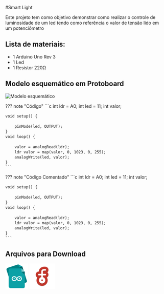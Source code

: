 #Smart Light

Este projeto tem como objetivo demonstrar como realizar o controle de luminosidade de um led tendo como referência o valor de tensão lido em um potenciômetro

## Lista de materiais:

 - 1 Arduino Uno Rev 3
 - 1 Led
 - 1 Resistor 220Ω

## Modelo esquemático em Protoboard

![Modelo esquemático](../arq/)

??? note "Código"
    ```c
    int ldr = A0;
    int led = 11;
    int valor; 

    void setup() {

        pinMode(led, OUTPUT); 
    }
    void loop() {

        valor = analogRead(ldr);
        ldr valor = map(valor, 0, 1023, 0, 255);
        analogWrite(led, valor);
    }
    ```

??? note "Código Comentado"
    ```c
    int ldr = A0;
    int led = 11;
    int valor; 

    void setup() {

        pinMode(led, OUTPUT); 
    }
    void loop() {

        valor = analogRead(ldr);
        ldr valor = map(valor, 0, 1023, 0, 255);
        analogWrite(led, valor);
    }
    ```

## Arquivos para Download

[![Arquivo ino](../arq/ino.png)](../arq/)          [![Arquivo fzz](../arq/fzz.png)](../arq/)
